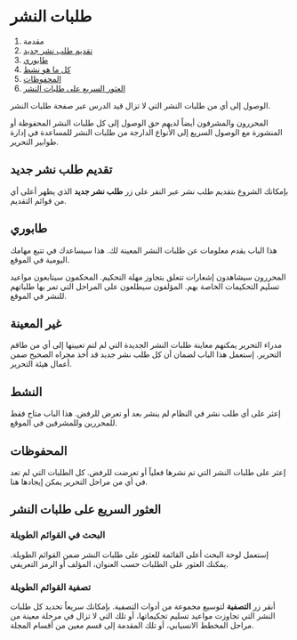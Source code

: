 ﻿# طلبات النشر

1. مقدمة
2. [تقديم طلب نشر جديد](submissions.md#new-submission)
3. [طابوري](submissions.md#my-queue)
4. [كل ما هو نشط](submissions.md#active)
5. [المحفوظات](submissions.md#archives)
6. [العثور السريع على طلبات النشر](submissions.md#find-quickly)

الوصول إلى أي من طلبات النشر التي لا تزال قيد الدرس عبر صفحة طلبات النشر.

المحررون والمشرفون أيضاً لديهم حق الوصول إلى كل طلبات النشر المحفوظة أو المنشورة مع الوصول السريع إلى الأنواع الدارجة من طلبات النشر للمساعدة في إدارة طوابير التحرير.

## <a name="new-submission"></a>تقديم طلب نشر جديد

بإمكانك الشروع بتقديم طلب نشر عبر النقر على زر **طلب نشر جديد** الذي يظهر أعلى أي من قوائم التقديم.

## <a name="my-queue"></a>طابوري

هذا الباب يقدم معلومات عن طلبات النشر المعينة لك. هذا سيساعدك في تتبع مهامك اليومية في الموقع.

المحررون سيشاهدون إشعارات تتعلق بتجاوز مهلة التحكيم. المحكمون سيتابعون مواعيد تسليم التحكيمات الخاصة بهم. المؤلفون سيطلعون على المراحل التي تمر بها طلباتهم للنشر في الموقع.

## <a name="unassigned"></a>غير المعينة

مدراء التحرير يمكنهم معاينة طلبات النشر الجديدة التي لم لتم تعيينها إلى أي من طاقم التحرير. إستعمل هذا الباب لضمان أن كل طلب نشر جديد قد أخذ مجراه الصحيح ضمن أعمال هيئة التحرير.

## <a name="active"></a>النشط

إعثر على أي طلب نشر في النظام لم ينشر بعد أو تعرض للرفض. هذا الباب متاح فقط للمحررين وللمشرفين في الموقع.

## <a name="archives"></a>المحفوظات

إعثر على طلبات النشر التي تم نشرها فعلياً أو تعرضت للرفض. كل الطلبات التي لم تعد في أي من مراحل التحرير يمكن إيجادها هنا.

## <a name="find-quickly"></a>العثور السريع على طلبات النشر

### البحث في القوائم الطويلة

إستعمل لوحة البحث أعلى القائمة للعثور على طلبات النشر ضمن القوائم الطويلة. يمكنك العثور على الطلبات حسب العنوان، المؤلف أو الرمز التعريفي.

### تصفية القوائم الطويلة

أنقر زر **التصفية** لتوسيع مجموعة من أدوات التصفية. بإمكانك سريعاً تحديد كل طلبات النشر التي تجاوزت مواعيد تسليم تحكيماتها، أو تلك التي لا تزال في مرحلة معينة من مراحل المخطط الانسيابي، أو تلك المقدمة إلى قسم معين من أقسام المجلة.